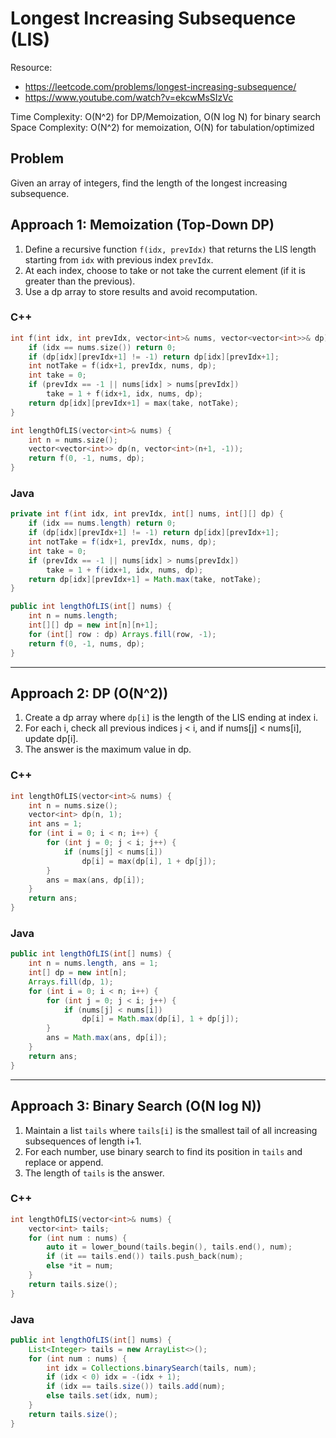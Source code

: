 # Longest Increasing Subsequence (LIS)

Resource:
- https://leetcode.com/problems/longest-increasing-subsequence/
- https://www.youtube.com/watch?v=ekcwMsSIzVc

Time Complexity: O(N^2) for DP/Memoization, O(N log N) for binary search
Space Complexity: O(N^2) for memoization, O(N) for tabulation/optimized

## Problem
Given an array of integers, find the length of the longest increasing subsequence.

## Approach 1: Memoization (Top-Down DP)
1. Define a recursive function `f(idx, prevIdx)` that returns the LIS length starting from `idx` with previous index `prevIdx`.
2. At each index, choose to take or not take the current element (if it is greater than the previous).
3. Use a dp array to store results and avoid recomputation.

### C++
```cpp
int f(int idx, int prevIdx, vector<int>& nums, vector<vector<int>>& dp) {
    if (idx == nums.size()) return 0;
    if (dp[idx][prevIdx+1] != -1) return dp[idx][prevIdx+1];
    int notTake = f(idx+1, prevIdx, nums, dp);
    int take = 0;
    if (prevIdx == -1 || nums[idx] > nums[prevIdx])
        take = 1 + f(idx+1, idx, nums, dp);
    return dp[idx][prevIdx+1] = max(take, notTake);
}

int lengthOfLIS(vector<int>& nums) {
    int n = nums.size();
    vector<vector<int>> dp(n, vector<int>(n+1, -1));
    return f(0, -1, nums, dp);
}
```

### Java
```java
private int f(int idx, int prevIdx, int[] nums, int[][] dp) {
    if (idx == nums.length) return 0;
    if (dp[idx][prevIdx+1] != -1) return dp[idx][prevIdx+1];
    int notTake = f(idx+1, prevIdx, nums, dp);
    int take = 0;
    if (prevIdx == -1 || nums[idx] > nums[prevIdx])
        take = 1 + f(idx+1, idx, nums, dp);
    return dp[idx][prevIdx+1] = Math.max(take, notTake);
}

public int lengthOfLIS(int[] nums) {
    int n = nums.length;
    int[][] dp = new int[n][n+1];
    for (int[] row : dp) Arrays.fill(row, -1);
    return f(0, -1, nums, dp);
}
```

---

## Approach 2: DP (O(N^2))
1. Create a dp array where `dp[i]` is the length of the LIS ending at index i.
2. For each i, check all previous indices j < i, and if nums[j] < nums[i], update dp[i].
3. The answer is the maximum value in dp.

### C++
```cpp
int lengthOfLIS(vector<int>& nums) {
    int n = nums.size();
    vector<int> dp(n, 1);
    int ans = 1;
    for (int i = 0; i < n; i++) {
        for (int j = 0; j < i; j++) {
            if (nums[j] < nums[i])
                dp[i] = max(dp[i], 1 + dp[j]);
        }
        ans = max(ans, dp[i]);
    }
    return ans;
}
```

### Java
```java
public int lengthOfLIS(int[] nums) {
    int n = nums.length, ans = 1;
    int[] dp = new int[n];
    Arrays.fill(dp, 1);
    for (int i = 0; i < n; i++) {
        for (int j = 0; j < i; j++) {
            if (nums[j] < nums[i])
                dp[i] = Math.max(dp[i], 1 + dp[j]);
        }
        ans = Math.max(ans, dp[i]);
    }
    return ans;
}
```

---

## Approach 3: Binary Search (O(N log N))
1. Maintain a list `tails` where `tails[i]` is the smallest tail of all increasing subsequences of length i+1.
2. For each number, use binary search to find its position in `tails` and replace or append.
3. The length of `tails` is the answer.

### C++
```cpp
int lengthOfLIS(vector<int>& nums) {
    vector<int> tails;
    for (int num : nums) {
        auto it = lower_bound(tails.begin(), tails.end(), num);
        if (it == tails.end()) tails.push_back(num);
        else *it = num;
    }
    return tails.size();
}
```

### Java
```java
public int lengthOfLIS(int[] nums) {
    List<Integer> tails = new ArrayList<>();
    for (int num : nums) {
        int idx = Collections.binarySearch(tails, num);
        if (idx < 0) idx = -(idx + 1);
        if (idx == tails.size()) tails.add(num);
        else tails.set(idx, num);
    }
    return tails.size();
}
```

